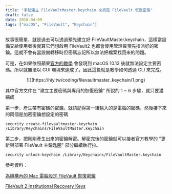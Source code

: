```yaml
---
title: "手動建立 FileVaultMaster.keychain 來設定 FileVault 恢復密鑰"
draft: false
date: 2018-04-09
tags: ["macOS", "FileVault", "Keychain"]
---
```



故事很簡單，就是過去可以透過預先建立好 FileVaultMaster.keychain，這樣當設備交給使用者後就算它們想啟用 FileVault2 也都會使用管理員預先指派好的密鑰。這就不會有當設備轉移時但密碼忘記所以無法把檔案找回來的問題。

<!--more-->

可是，在如果依照蘋果[官方的教學](https://support.apple.com/zh-tw/HT202385) 會發現到 macOS 10.13 後就無法設定主要密碼。所以就無法以 GUI 環境來達成了。因此這篇就是教學如何透過 CLI 來完成。

<center>
![](https://hiy.tw/coding/filevaultmaster_keychain/1.png)
</center>




其中官方文件在 "建立主要密碼與專用的恢復密鑰" 所說的 1 ~ 6 步驟，就只要濃縮成

第一步，產生帶有密碼的密鑰。就請記得第一組輸入的是電腦的密碼，然後接下來的兩個是加密密鑰想設定的密碼

`security create-filevaultmaster-keychain /Library/Keychains/FileVaultMaster.keychain`


第二步，把剛剛產生出來的密鑰解密。解密完後的密鑰就可以接者官方教學的 "更新與部署 FileVault 主鑰匙圈" 部分繼續執行拉。

`security unlock-keychain /Library/Keychains/FileVaultMaster.keychain`



參考資料：

[為機構內的 Mac 電腦設定 FileVault 恢復密鑰](https://support.apple.com/zh-tw/HT202385)

[FileVault 2 Institutional Recovery Keys](https://derflounder.wordpress.com/2014/08/13/filevault-2-institutional-recovery-keys-creation-deployment-and-use/)



